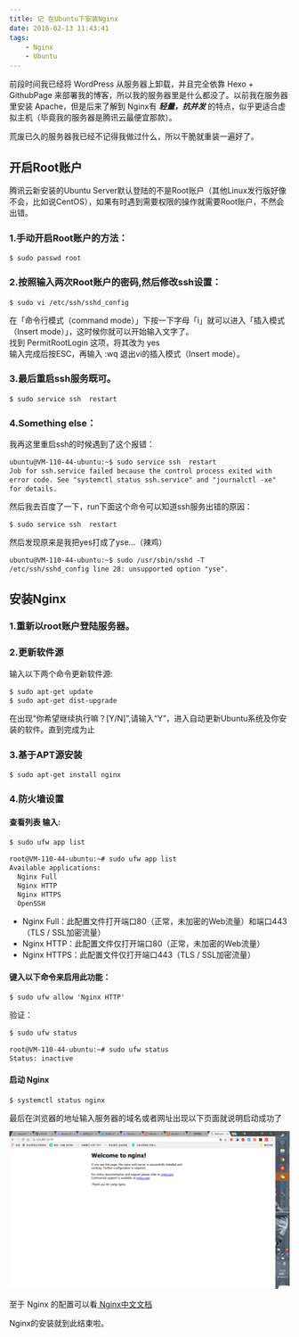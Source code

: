 ```yaml
---
title: 记 在Ubuntu下安装Nginx
date: 2018-02-13 11:43:41
tags: 
    - Nginx
    - Ubuntu
---
```


前段时间我已经将 WordPress 从服务器上卸载，并且完全依靠 Hexo + GithubPage 来部署我的博客，所以我的服务器里是什么都没了。以前我在服务器里安装 Apache，但是后来了解到 Nginx有 ***轻量，抗并发*** 的特点，似乎更适合虚拟主机（毕竟我的服务器是腾讯云最便宜那款）。

荒废已久的服务器我已经不记得我做过什么，所以干脆就重装一遍好了。

<!-- more -->

## 开启Root账户

腾讯云新安装的Ubuntu Server默认登陆的不是Root账户（其他Linux发行版好像不会，比如说CentOS），如果有时遇到需要权限的操作就需要Root账户，不然会出错。

### 1.手动开启Root账户的方法：

```
$ sudo passwd root
```

### 2.按照输入两次Root账户的密码,然后修改ssh设置：

```
$ sudo vi /etc/ssh/sshd_config
```

在「命令行模式（command mode）」下按一下字母「i」就可以进入「插入模式（Insert mode）」，这时候你就可以开始输入文字了。   
找到  PermitRootLogin 这项，将其改为 yes  
输入完成后按ESC，再输入 :wq 退出vi的插入模式（Insert mode）。  
  
### 3.最后重启ssh服务既可。

```
$ sudo service ssh  restart
```

### 4.Something else：

我再这里重启ssh的时候遇到了这个报错：

    ubuntu@VM-110-44-ubuntu:~$ sudo service ssh  restart
    Job for ssh.service failed because the control process exited with error code. See "systemctl status ssh.service" and "journalctl -xe" for details.

然后我去百度了一下，run下面这个命令可以知道ssh服务出错的原因：

```
$ sudo service ssh  restart
```

然后发现原来是我把yes打成了yse...（辣鸡）

    ubuntu@VM-110-44-ubuntu:~$ sudo /usr/sbin/sshd -T
    /etc/ssh/sshd_config line 28: unsupported option "yse".

## 安装Nginx

### 1.重新以root账户登陆服务器。

### 2.更新软件源

输入以下两个命令更新软件源:

```
$ sudo apt-get update
$ sudo apt-get dist-upgrade
```

在出现“你希望继续执行嘛？[Y/N]”,请输入“Y”，进入自动更新Ubuntu系统及你安装的软件。直到完成为止

### 3.基于APT源安装

```
$ sudo apt-get install nginx
```

### 4.防火墙设置

#### 查看列表 输入:

```
$ sudo ufw app list
```

    root@VM-110-44-ubuntu:~# sudo ufw app list
    Available applications:
      Nginx Full
      Nginx HTTP
      Nginx HTTPS
      OpenSSH

* Nginx Full：此配置文件打开端口80（正常，未加密的Web流量）和端口443（TLS / SSL加密流量）
* Nginx HTTP：此配置文件仅打开端口80（正常，未加密的Web流量）
* Nginx HTTPS：此配置文件仅打开端口443（TLS / SSL加密流量）

#### 键入以下命令来启用此功能：

```
$ sudo ufw allow 'Nginx HTTP'
```

验证：

```
$ sudo ufw status
```

    root@VM-110-44-ubuntu:~# sudo ufw status
    Status: inactive

#### 启动 Nginx

```
$ systemctl status nginx
```

最后在浏览器的地址输入服务器的域名或者网址出现以下页面就说明启动成功了

 ![](install-nginx-in-ubuntu/1.png)

至于 Nginx 的配置可以看[
Nginx中文文档](http://www.nginx.cn/doc/index.html)

Nginx的安装就到此结束啦。
